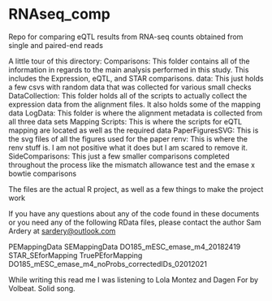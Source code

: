 # RNAseq_comp
Repo for comparing eQTL results from RNA-seq counts obtained from single and paired-end reads

A little tour of this directory:
Comparisons: This folder contains all of the information in regards to the main analysis performed in this study. This includes the Expression, eQTL, and STAR comparisons.
data: This just holds a few csvs with random data that was collected for various small checks
DataCollection: This folder holds all of the scripts to actually collect the expression data from the alignment files. It also holds some of the mapping data 
LogData: This folder is where the alignment metadata is collected from all three data sets
Mapping Scripts: This is where the scripts for eQTL mapping are located as well as the required data
PaperFiguresSVG: This is the svg files of all the figures used for the paper
renv: This is where the renv stuff is. I am not positive what it does but I am scared to remove it. 
SideComparisons: This just a few smaller comparisons completed throughout the process like the mismatch allowance test and the emase x bowtie comparisons

The files are the actual R project, as well as a few things to make the project work

If you have any questions about any of the code found in these documents or you need any of the following RData files, please contact the author Sam Ardery at sardery@outlook.com

PEMappingData
SEMappingData
DO185_mESC_emase_m4_20182419
STAR_SEforMapping
TruePEforMapping
DO185_mESC_emase_m4_noProbs_correctedIDs_02012021

While writing this read me I was listening to Lola Montez and Dagen For by Volbeat. Solid song. 
